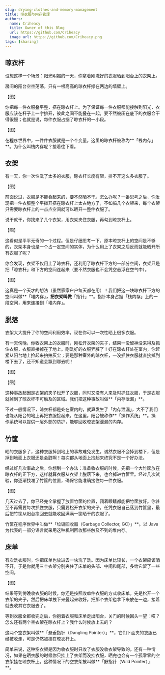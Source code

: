 ```yaml
---
slug: drying-clothes-and-memory-management
title: 晾衣服与内存管理
authors:
  name: Criheacy
  title: Owner of this Blog
  url: https://github.com/Criheacy
  image_url: https://github.com/Criheacy.png
tags: [sharing]
---
```


## 晾衣杆

设想这样一个场景：阳光明媚的一天，你拿着刚洗好的衣服晒到阳台上的衣架上。

房间的阳台空空荡荡，只有一根高高的晾衣杆撑在两边的墙壁上。



【图】



你把每一件衣服叠平整，搭在晾衣杆上。为了保证每一件衣服都能接触到阳光，衣服应该在杆子上一字排开，彼此之间不能叠在一起，要不然被压在底下的衣服会干得很慢；也就是说，每件衣服占据了晾衣杆的一小段。



【图】



在程序世界中，一件件衣服就是一个个变量，这里的晾衣杆被称为**「栈内存」**。为什么叫栈内存呢？接着往下看。

## 衣架

有一天，你一次性洗了太多的衣服，晾衣杆长度有限，排不开这么多衣服了。



【图】



前面说过，衣服是不能叠起来的，要不然晒不干。怎么办呢？一番思考之后，你发现把一件衣服整个平摊开搭在晾衣杆上太占地方了，不如搞几个衣架来，每个衣架只需要晾衣杆上的一点点空间就可以晒开一整件衣服了。

说干就干，你找来了几个衣架，用衣架夹住衣服，再勾到晾衣杆上。



【图】



这看似是平平无奇的一个过程。但是仔细思考一下，原本晾衣杆上的空间是不够的，衣架本身也是一个占一定空间的实体，为什么用上了衣架之后反而就能晒开所有衣服了呢？

你会发现，衣架不仅用上了晾衣杆，还利用了晾衣杆下方的一部分空间，衣架只是把「晾衣杆」和下方的空间连起来（要不然衣服也不会凭空悬浮在空气中）。



【图】



这真是一个天才的想法（虽然家家户户每天都在用）！我们把这一块晾衣杆下方的空间叫做**「堆内存」**，把衣架叫做**「指针」**。指针本身占据「栈内存」上的一段空间，用来连接到「堆内存」。



## 脱落

衣架大大提升了你的空间利用效率，现在你可以一次性晒上很多衣服。

有一天傍晚，你收衣架上的衣服时，刚松开衣架的夹子，结果一没留神没来得及抓住衣服，衣服直接掉在了地上。刚洗好的衣服弄脏了！好在晾衣杆处在室内，你赶紧从阳台地上捡起来拍拍灰尘；要是那种室外的晾衣杆，一没抓住衣服就直接掉到楼下去了，还不知道会飘到哪去呢！



【图】

【图】



这种事故起因是衣架的夹子松开了衣服，同时又没有人来及时抓住衣服，于是衣服就掉到了晾衣杆不可触及的区域。我们把这种事故叫做**「内存泄漏」**。

不过一般情况下，晾衣杆都是处在室内的，就算发生了「内存泄漏」，大不了我们也能从阳台的地上再把衣服捡起来。在这里，阳台被称作**「操作系统」**。操作系统可以提供一层外部的防护，能够回收晾衣架泄漏的内存。

## 竹筐

晒的衣服多了，这种衣服掉到地上的事故难免发生。诚然衣服不会掉到楼下，但是掉到地面上衣服还是会脏啊！每次都从地面上捡起来终究不是一个好办法。

经过好几次事故之后，你想到一个办法：准备收衣服的时候，先把一个大竹筐放在晾衣杆的正下方，这样就算衣服从衣架上脱落下来，也会掉进竹筐里。经过几次试验，你逐渐找准了竹筐的位置，确保它能准确接住每一件衣服。



【图】



几天过去了，你已经完全掌握了放置竹筐的位置，闭着眼睛都能把竹筐放好。你甚至不再需要每次抓住衣服，只需要松开衣架的夹子，任凭衣服自己落到竹筐里，最后把竹筐从阳台抱回去就能收回满满一筐晒干的衣服了。

竹筐在程序世界中叫做**「垃圾回收器（Garbage Collector, GC）」**。以 Java 为代表的一部分语言就采用这种机制回收那些触及不到的堆内存。

## 床单

有次洗衣服时，你把床单也放进去一块洗了洗。因为床单比较长，一个衣架应该晒不开，于是你就用三个衣架分别夹住了床单的头部、中间和尾部，多给它留了一些空间。



【图】



结果等到傍晚收衣服的时候，你还是按照收单件衣服的方式收床单，先是松开一个衣架的夹子，然后把床单拽下来叠起来收好，把那个衣架也拿下来放在一边，接着就去收其它衣服去了。

等到衣服全都收完之后，你抱着衣服和床单走出阳台，关门的时候回头一望：哎？怎么还有两个空衣架在晾衣杆上？我什么时候放上去的？

这两个空衣架叫做**「悬垂指针（Dangling Pointer）」**，它们下面夹的衣服已经被收走，可是仍然被挂在晾衣杆上。

简单来说，这种空衣架是因为收衣服时只收了衣服没收衣架导致的。还有一种情况，如果在晒衣服的时候你只挂上了衣架而没挂衣服，晒完也会有一个孤零零的空衣架挂在晾衣杆上。这种情况下的空衣架被叫做**「野指针（Wild Pointer）」**。

